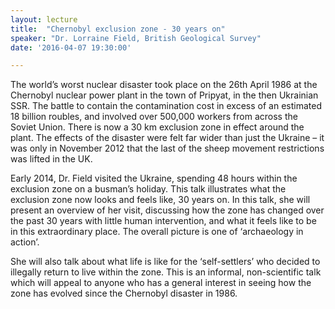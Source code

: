 ```yaml
---
layout: lecture
title:  "Chernobyl exclusion zone - 30 years on"
speaker: "Dr. Lorraine Field, British Geological Survey"
date: '2016-04-07 19:30:00'

---
```

The world’s worst nuclear disaster took place on the 26th April 1986 at the Chernobyl nuclear power plant in the town of Pripyat, in the then Ukrainian SSR. The battle to contain the contamination cost in excess of an estimated 18 billion roubles, and involved over 500,000 workers from across the Soviet Union. There is now a 30 km exclusion zone in effect around the plant. The effects of the disaster were felt far wider than just the Ukraine – it was only in November 2012 that the last of the sheep movement restrictions was lifted in the UK.

Early 2014, Dr. Field visited the Ukraine, spending 48 hours within the exclusion zone on a busman’s holiday. This talk illustrates what the exclusion zone now looks and feels like, 30 years on. In this talk, she will present an overview of her visit, discussing how the zone has changed over the past 30 years with little human intervention, and what it feels like to be in this extraordinary place. The overall picture is one of ‘archaeology in action’.

She will also talk about what life is like for the ‘self-settlers’ who decided to illegally return to live within the zone. This is an informal, non-scientific talk which will appeal to anyone who has a general interest in seeing how the zone has evolved since the Chernobyl disaster in 1986.
